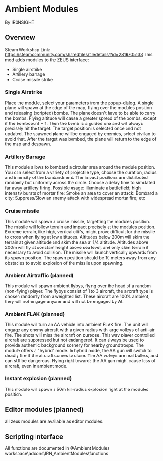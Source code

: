 # Ambient Modules
By IR0NSIGHT
## Overview
Steam Workshop Link: https://steamcommunity.com/sharedfiles/filedetails/?id=2816705133
This mod adds modules to the ZEUS interface:
- Single airstrike
- Artillery barrage
- Cruise missile strike

### Single Airstrike
Place the module, select your parameters from the popup-dialog. A single plane will spawn at the edge of the map, flying over the modules position and releasing (scripted) bombs. The plane doesn't have to be able to carry the bombs. Flying altitude will cause a greater spread of the bombs, except if the bombcount = 1. Then the bomb is a guided one and will always precisely hit the target. The target position is selected once and not updated. 
The spawned plane will be engaged by enemies, select civilian to avoid that. After the target was bombed, the plane will return to the edge of the map and despawn.

### Artillery Barrage
This module allows to bombard a circular area around the module position. You can select from a variety of projectile type, choose the duration, radius and intensity of the bombardment. The impact positions are distributed randomly but uniformly across the circle. Choose a delay time to simulated far away artillery firing.
Possible usage: illuminate a battlefield; high intensity bursts of mortar fire; Smoke an area to cover an attack; Bombard a city; Suppress/Slow an enemy attack with widespread mortar fire; etc 

### Cruise missile
This module will spawn a cruise missile, targetting the modules position. The missile will follow terrain and impact precisely at the modules position. Extreme terrain, like high, vertical cliffs, might prove difficult for the missile to cross when flying at low altitudes. 
Altitudes below 200m will skim the terrain at given altitude and skim the sea at 1/4 altitude. Altitudes above 200m will fly at constant height above sea level, and only skim terrain if necessary to avoid collision.
The missile will launch vertically upwards from its spawn position. The spawn position should be 10 meters away from any obstacles to avoid explosion of the missile upon spawning.

### Ambient Airtraffic (planned)
This module will spawn ambient flybys, flying over the head of a random (non-flying) player. The flybys consist of 1 to 3 aircraft, the aircraft type is chosen randomly from a weighted list. These aircraft are 100% ambient, they will not engage anyone and will not be engaged by AI. 

### Ambient FLAK (planned)
This module will turn an AA vehicle into ambient FLAK fire. The unit will engage any enemy aircraft with a given radius with large volleys of anti-air fire. The shots will miss the aircraft on purpose. This way player controlled aircraft are suppressed but not endangered. It can always be used to provide authentic background scenery for nearby groundtroops.
The module offers a "hybrid" mode. In hybrid mode, the AA gun will switch to deadly fire if the aircraft comes to close.
The AA volleys are real bullets, and can still be dangerous. Flying right towards the AA gun might cause loss of aircraft, even in ambient mode.

### Instant explosion (planned)
This module will spawn a 50m kill-radius explosion right at the modules position.


## Editor modules (planned)
all zeus modules are available as editor modules.

## Scripting interface
All functions are documented in @Ambient Modules workspace\addons\IRN_AmbientModules\functions
